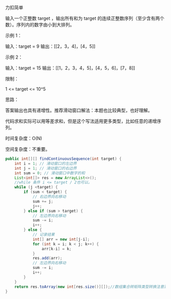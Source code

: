 力扣简单



输入一个正整数 target ，输出所有和为 target 的连续正整数序列（至少含有两个数）。序列内的数字由小到大排列。

 

示例 1：

输入：target = 9
输出：[[2，3，4]，[4，5]]

示例 2：

输入：target = 15
输出：[[1，2，3，4，5]，[4，5，6]，[7，8]]


限制：

1 <= target <= 10^5





思路：

答案输出也具有递增性。推荐滑动窗口解法：本题也比较典型，也好理解。

代码求和实际可以用等差求和，但是这个写法适用更多类型，比如任意的递增序列。



时间复杂度：O(N)

空间复杂度：不重要。

```java
public int[][] findContinuousSequence(int target) {
    int i = 1; // 滑动窗口的左边界
    int j = 1; // 滑动窗口的右边界
    int sum = 0; // 滑动窗口中数字的和
    List<int[]> res = new ArrayList<>();
	//while 条件 i <= target / 2也可以。
    while (j <target) {
        if (sum < target) {
            // 右边界向右移动
            sum += j;
            j++;
        } else if (sum > target) {
            // 左边界向右移动
            sum -= i;
            i++;
        } else {
            // 记录结果
            int[] arr = new int[j-i];
            for (int k = i; k < j; k++) {
                arr[k-i] = k;
            }
            res.add(arr);
            // 左边界向右移动
            sum -= i;
            i++;
        }
    }
    return res.toArray(new int[res.size()][]);//数组集合转矩阵类型转换注意添加一维的长度。
}
```
